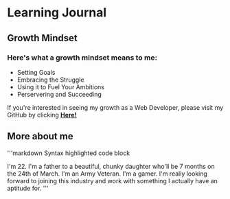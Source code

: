 # Learning Journal

## Growth Mindset

### Here's what a growth mindset means to me:

- Setting Goals
- Embracing the Struggle
- Using it to Fuel Your Ambitions 
- Perservering and Succeeding

If you're interested in seeing my growth as a Web Developer, please visit my GitHub by clicking **[Here!](https://github.com/SwannMitch)**



## More about me

'''markdown
Syntax highlighted code block

I'm 22.
I'm a father to a beautiful, chunky daughter who'll be 7 months on the 24th of March.
I'm an Army Veteran.
I'm a gamer.
I'm really looking forward to joining this industry and work with something I actually have an aptitude for.
'''
